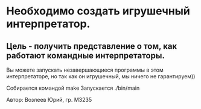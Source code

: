 # Необходимо создать игрушечный интерпретатор.

## Цель - получить представление о том, как работают командные интерпретаторы.

Вы можете запускать незавершающиеся программы в этом интерпретаторе, но так как он игрушечный, мы ничего не гарантируем))

Собирается командой  make
Запускается ./bin/main

Автор: Возлеев Юрий, гр. M3235
